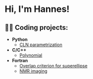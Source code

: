 <h1>Hi, I'm Hannes!

<h2>👨‍💻 Coding projects:</h2>

- <b>Python</b>
  - [CLN parametrization](https://github.com/hanneskoessl/CLN)
- <b>C/C++</b>
    - [Polynomial](https://github.com/hanneskoessl/Polynomial)
- <b>Fortran</b>
  - [Overlap criterion for superellipse](https://github.com/hanneskoessl/superellipse)  
  - [NMR imaging](https://github.com/hanneskoessl/NMR-imaging)

  

<!--








### Hi there 👋


**hanneskoessl/hanneskoessl** is a ✨ _special_ ✨ repository because its `README.md` (this file) appears on your GitHub profile.

Here are some ideas to get you started:

- 🔭 I’m currently working on ...
- 🌱 I’m currently learning ...
- 👯 I’m looking to collaborate on ...
- 🤔 I’m looking for help with ...
- 💬 Ask me about ...
- 📫 How to reach me: ...
- 😄 Pronouns: ...
- ⚡ Fun fact: ...
-->
